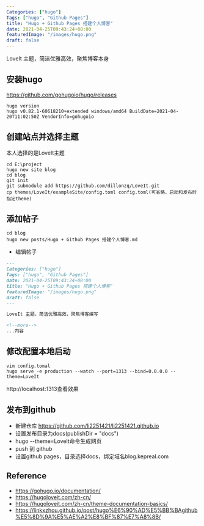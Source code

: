 ```yaml
---
Categories: ["hugo"]
Tags: ["hugo", "Github Pages"]
title: "Hugo + Github Pages 搭建个人博客"
date: 2021-04-25T09:43:24+08:00
featuredImage: "/images/hugo.png"
draft: false
---
```


LoveIt 主题，简洁优雅高效，聚焦博客本身

<!--more-->

## 安装hugo
https://github.com/gohugoio/hugo/releases
```shell script
hugo version
hugo v0.82.1-60618210+extended windows/amd64 BuildDate=2021-04-20T11:02:50Z VendorInfo=gohugoio
```

## 创建站点并选择主题
本人选择的是LoveIt主题
```shell
cd E:\project
hugo new site blog
cd blog
git init
git submodule add https://github.com/dillonzq/LoveIt.git
cp themes/LoveIt/exampleSite/config.toml config.toml(可省略，启动和发布时指定theme)
```

## 添加帖子
```shell
cd blog
hugo new posts/Hugo + Github Pages 搭建个人博客.md
```
- 编辑帖子
```markdown
---
Categories: ["hugo"]
Tags: ["hugo", "Github Pages"]
date: 2021-04-25T09:43:24+08:00
title: "Hugo + Github Pages 搭建个人博客"
featuredImage: "/images/hugo.png"
draft: false
---

LoveIt 主题，简洁优雅高效，聚焦博客编写

<!--more-->
...内容
```

## 修改配置本地启动
```shell script
vim config.tomal
hugo serve -e production --watch --port=1313 --bind=0.0.0.0 --theme=LoveIt
```
http://localhost:1313查看效果

## 发布到github
- 新建仓库 https://github.com/li2251421/li2251421.github.io
- 设置发布目录为docs(publishDir = "docs")
- hugo --theme=LoveIt命令生成网页
- push 到 github
- 设置github pages，目录选择docs，绑定域名blog.kepreal.com

## Reference
- https://gohugo.io/documentation/
- https://hugoloveit.com/zh-cn/
- https://hugoloveit.com/zh-cn/theme-documentation-basics/
- https://linkxzhou.github.io/post/hugo%E6%90%AD%E5%BB%BAgithub%E5%8D%9A%E5%AE%A2%E8%BF%87%E7%A8%8B/

